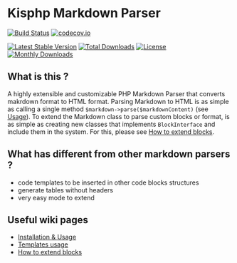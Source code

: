 # Kisphp Markdown Parser

[![Build Status](https://travis-ci.org/kisphp/markdown-parser.svg?branch=master)](https://travis-ci.org/kisphp/markdown-parser)
[![codecov.io](https://codecov.io/github/kisphp/markdown-parser/coverage.svg?branch=master)](https://codecov.io/github/kisphp/markdown-parser?branch=master)

[![Latest Stable Version](https://poser.pugx.org/kisphp/markdown-parser/v/stable)](https://packagist.org/packages/kisphp/markdown-parser)
[![Total Downloads](https://poser.pugx.org/kisphp/markdown-parser/downloads)](https://packagist.org/packages/kisphp/markdown-parser)
[![License](https://poser.pugx.org/kisphp/markdown-parser/license)](https://packagist.org/packages/kisphp/markdown-parser)
[![Monthly Downloads](https://poser.pugx.org/kisphp/markdown-parser/d/monthly)](https://packagist.org/packages/kisphp/markdown-parser)

## What is this ?

A highly extensible and customizable PHP Markdown Parser that converts makrdown format to HTML format.
Parsing Markdown to HTML is as simple as calling a single method `$markdown->parse($markdownContent)` (see [Usage](https://github.com/kisphp/markdown-parser/wiki)).
To extend the Markdown class to parse custom blocks or format, is as simple as creating new classes that implements `BlockInterface` and include them in the system.
For this, please see [How to extend blocks](https://github.com/kisphp/markdown-parser/wiki/Blocks-Extension-Points).

## What has different from other markdown parsers ?

- code templates to be inserted in other code blocks structures
- generate tables without headers
- very easy mode to extend

## Useful wiki pages

- [Installation &amp; Usage](https://github.com/kisphp/markdown-parser/wiki)
- [Templates usage](https://github.com/kisphp/markdown-parser/wiki/Template-blocks)
- [How to extend blocks](https://github.com/kisphp/markdown-parser/wiki/Blocks-Extension-Points)
